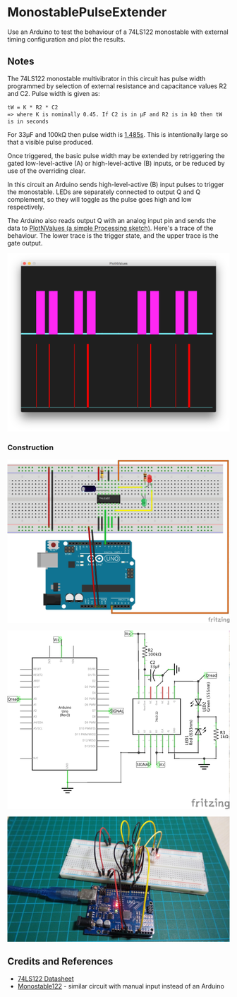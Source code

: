 # MonostablePulseExtender

Use an Arduino to test the behaviour of a 74LS122 monostable with external timing configuration and plot the results.

## Notes

The 74LS122 monostable multivibrator in this circuit has pulse width programmed by selection of external resistance and capacitance values
R2 and C2. Pulse width is given as:

    tW = K * R2 * C2
    => where K is nominally 0.45. If C2 is in μF and R2 is in kΩ then tW is in seconds

For 33μF and 100kΩ then pulse width is [1.485s](http://www.wolframalpha.com/input/?i=0.45+*+100+*+10^3+*+33+*+10^-6).
This is intentionally large so that a visible pulse produced.

Once triggered, the basic pulse width may be extended by retriggering the gated low-level-active (A) or high-level-active (B) inputs,
or be reduced by use of the overriding clear.

In this circuit an Arduino sends high-level-active (B) input pulses to trigger the monostable.
LEDs are separately connected to output Q and Q complement, so they will toggle as the pulse goes high and low respectively.

The Arduino also reads output Q with an analog input pin and sends the data to [PlotNValues (a simple Processing sketch)](../../processing/PlotNValues).
Here's a trace of the behaviour. The lower trace is the trigger state, and the upper trace is the gate output.

![processing trace](./assets/processing_trace.png?raw=true)


### Construction

![The Breadboard](./assets/MonostablePulseExtender_bb.jpg?raw=true)

![The Schematic](./assets/MonostablePulseExtender_schematic.jpg?raw=true)

![The Build](./assets/MonostablePulseExtender_build.jpg?raw=true)

## Credits and References
* [74LS122 Datasheet](http://www.futurlec.com/74LS/74LS122.shtml)
* [Monostable122](../../Electronics101/Monostable122) - similar circuit with manual input instead of an Arduino